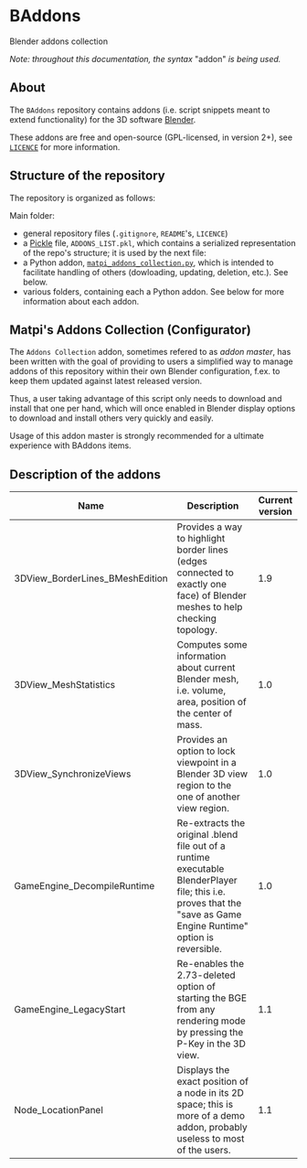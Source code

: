 # BAddons
Blender addons collection

*Note: throughout this documentation, the syntax* "addon" *is being used.*

## About

The `BAddons` repository contains addons (i.e. script snippets meant to extend functionality) for the 3D software [Blender](https://www.blender.org/).

These addons are free and open-source (GPL-licensed, in version 2+), see [`LICENCE`](https://github.com/qwenger/BAddons/blob/master/LICENSE) for more information.

## Structure of the repository

The repository is organized as follows:

Main folder:

- general repository files (`.gitignore`, `README`'s, `LICENCE`)
- a [Pickle](https://docs.python.org/3/library/pickle.html) file, `ADDONS_LIST.pkl`, which contains a serialized representation of the repo's structure; it is used by the next file:
- a Python addon, [`matpi_addons_collection.py`](https://github.com/qwenger/BAddons/blob/master/matpi_addons_collection.py), which is intended to facilitate handling of others (dowloading, updating, deletion, etc.). See below.
- various folders, containing each a Python addon. See below for more information about each addon.

## Matpi's Addons Collection (Configurator)

The `Addons Collection` addon, sometimes refered to as *addon master*, has been written with the goal of providing to users a simplified way to manage addons of this repository within their own Blender configuration, f.ex. to keep them updated against latest released version.

Thus, a user taking advantage of this script only needs to download and install that one per hand, which will once enabled in Blender display options to download and install others very quickly and easily.

Usage of this addon master is strongly recommended for a ultimate experience with BAddons items.

## Description of the addons

| Name    | Description | Current version |
|---------|-------------|-----------------|
| 3DView_BorderLines_BMeshEdition | Provides a way to highlight border lines (edges connected to exactly one face) of Blender meshes to help checking topology. | 1.9 |
| 3DView_MeshStatistics | Computes some information about current Blender mesh, i.e. volume, area, position of the center of mass. | 1.0 |
| 3DView_SynchronizeViews | Provides an option to lock viewpoint in a Blender 3D view region to the one of another view region. | 1.0 |
| GameEngine_DecompileRuntime | Re-extracts the original .blend file out of a runtime executable BlenderPlayer file; this i.e. proves that the "save as Game Engine Runtime" option is reversible. | 1.0 |
| GameEngine_LegacyStart | Re-enables the 2.73-deleted option of starting the BGE from any rendering mode by pressing the P-Key in the 3D view. | 1.1 |
| Node_LocationPanel | Displays the exact position of a node in its 2D space; this is more of a demo addon, probably useless to most of the users. | 1.1 |

